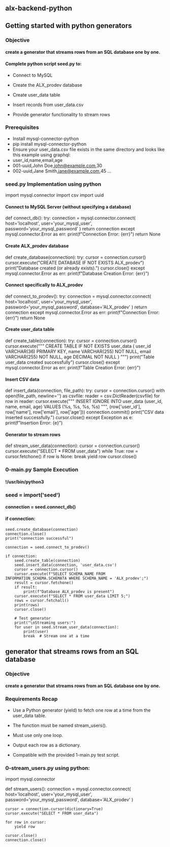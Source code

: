 ## alx-backend-python
## Getting started with python generators 

### Objective

#### create a generator that streams rows from an SQL database one by one.

#### Complete python script seed.py to:  

- Connect to MySQL

- Create the ALX_prodev database

- Create user_data table

- Insert records from user_data.csv

- Provide generator functionality to stream rows

### Prerequisites
- Install mysql-connector-python
 - pip install mysql-connector-python
- Ensure your user_data.csv file exists in the same directory and looks like this example using graphql:
 - user_id,name,email,age
 - 001-uuid,John Doe,john@example.com,30
 - 002-uuid,Jane Smith,jane@example.com,45
 ...
### seed.py Implementation using python
 import mysql.connector
import csv
import uuid

#### Connect to MySQL Server (without specifying a database)
def connect_db():
    try:
        connection = mysql.connector.connect(
            host='localhost',
            user='your_mysql_user',
            password='your_mysql_password'
        )
        return connection
    except mysql.connector.Error as err:
        print(f"Connection Error: {err}")
        return None

#### Create ALX_prodev database
def create_database(connection):
    try:
        cursor = connection.cursor()
        cursor.execute("CREATE DATABASE IF NOT EXISTS ALX_prodev")
        print("Database created (or already exists).")
        cursor.close()
    except mysql.connector.Error as err:
        print(f"Database Creation Error: {err}")

#### Connect specifically to ALX_prodev
def connect_to_prodev():
    try:
        connection = mysql.connector.connect(
            host='localhost',
            user='your_mysql_user',
            password='your_mysql_password',
            database='ALX_prodev'
        )
        return connection
    except mysql.connector.Error as err:
        print(f"Connection Error: {err}")
        return None

#### Create user_data table
def create_table(connection):
    try:
        cursor = connection.cursor()
        cursor.execute("""
            CREATE TABLE IF NOT EXISTS user_data (
                user_id VARCHAR(36) PRIMARY KEY,
                name VARCHAR(255) NOT NULL,
                email VARCHAR(255) NOT NULL,
                age DECIMAL NOT NULL
            )
        """)
        print("Table user_data created successfully")
        cursor.close()
    except mysql.connector.Error as err:
        print(f"Table Creation Error: {err}")

#### Insert CSV data
def insert_data(connection, file_path):
    try:
        cursor = connection.cursor()
        with open(file_path, newline='') as csvfile:
            reader = csv.DictReader(csvfile)
            for row in reader:
                cursor.execute("""
                    INSERT IGNORE INTO user_data (user_id, name, email, age)
                    VALUES (%s, %s, %s, %s)
                """, (row['user_id'], row['name'], row['email'], row['age']))
        connection.commit()
        print("CSV data inserted successfully.")
        cursor.close()
    except Exception as e:
        print(f"Insertion Error: {e}")

#### Generator to stream rows
def stream_user_data(connection):
    cursor = connection.cursor()
    cursor.execute("SELECT * FROM user_data")
    while True:
        row = cursor.fetchone()
        if row is None:
            break
        yield row
    cursor.close()

### 0-main.py Sample Execution
#### !/usr/bin/python3

### seed = __import__('seed')

#### connection = seed.connect_db()
#### if connection:
    seed.create_database(connection)
    connection.close()
    print("connection successful")

    connection = seed.connect_to_prodev()

    if connection:
        seed.create_table(connection)
        seed.insert_data(connection, 'user_data.csv')
        cursor = connection.cursor()
        cursor.execute(f"SELECT SCHEMA_NAME FROM INFORMATION_SCHEMA.SCHEMATA WHERE SCHEMA_NAME = 'ALX_prodev';")
        result = cursor.fetchone()
        if result:
            print(f"Database ALX_prodev is present")
        cursor.execute(f"SELECT * FROM user_data LIMIT 5;")
        rows = cursor.fetchall()
        print(rows)
        cursor.close()

        # Test generator
        print("\nStreaming users:")
        for user in seed.stream_user_data(connection):
            print(user)
            break  # Stream one at a time
## generator that streams rows from an SQL database

### Objective
#### create a generator that streams rows from an SQL database one by one.
### Requirements Recap
- Use a Python generator (yield) to fetch one row at a time from the user_data table.

- The function must be named stream_users().

- Must use only one loop.

- Output each row as a dictionary.

- Compatible with the provided 1-main.py test script.
  
### 0-stream_users.py using python:
  import mysql.connector

def stream_users():
    connection = mysql.connector.connect(
        host='localhost',
        user='your_mysql_user',
        password='your_mysql_password',
        database='ALX_prodev'
    )

    cursor = connection.cursor(dictionary=True)
    cursor.execute("SELECT * FROM user_data")

    for row in cursor:
        yield row

    cursor.close()
    connection.close()


